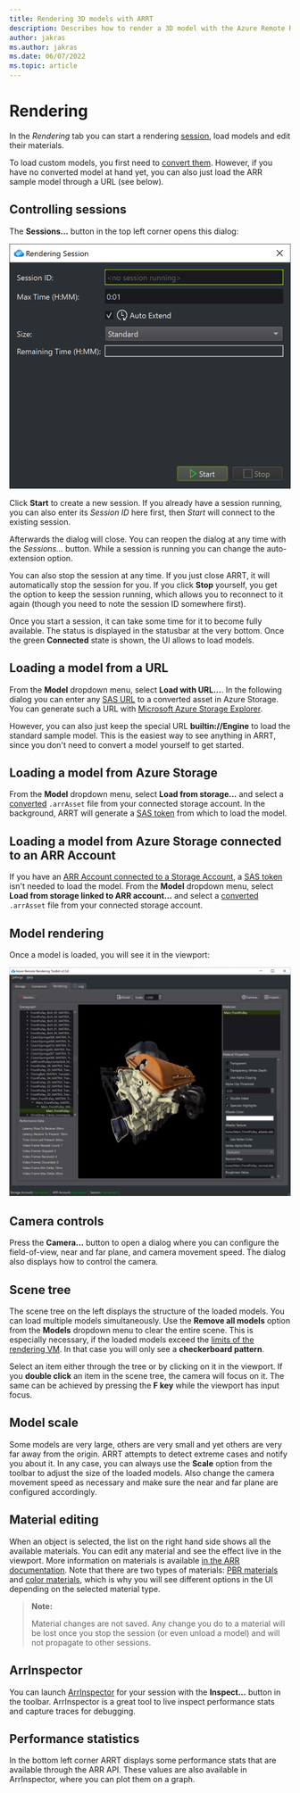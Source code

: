```yaml
---
title: Rendering 3D models with ARRT
description: Describes how to render a 3D model with the Azure Remote Rendering Toolkit
author: jakras
ms.author: jakras
ms.date: 06/07/2022
ms.topic: article
---
```


# Rendering

In the *Rendering* tab you can start a rendering [session](https://docs.microsoft.com/azure/remote-rendering/concepts/sessions), load models and edit their materials.

To load custom models, you first need to [convert them](conversion.md). However, if you have no converted model at hand yet, you can also just load the ARR sample model through a URL (see below).

## Controlling sessions

The **Sessions...** button in the top left corner opens this dialog:

![Start session dialog](media/startsession.png)

Click **Start** to create a new session. If you already have a session running, you can also enter its *Session ID* here first, then *Start* will connect to the existing session.

Afterwards the dialog will close. You can reopen the dialog at any time with the *Sessions...* button. While a session is running you can change the auto-extension option.

You can also stop the session at any time. If you just close ARRT, it will automatically stop the session for you. If you click **Stop** yourself, you get the option to keep the session running, which allows you to reconnect to it again (though you need to note the session ID somewhere first).

Once you start a session, it can take some time for it to become fully available. The status is displayed in the statusbar at the very bottom. Once the green **Connected** state is shown, the UI allows to load models.

## Loading a model from a URL

From the **Model** dropdown menu, select **Load with URL...**. In the following dialog you can enter any [SAS URL](https://docs.microsoft.com/azure/storage/common/storage-sas-overview) to a converted asset in Azure Storage. You can generate such a URL with [Microsoft Azure Storage Explorer](https://azure.microsoft.com/features/storage-explorer).

However, you can also just keep the special URL **builtin://Engine** to load the standard sample model. This is the easiest way to see anything in ARRT, since you don't need to convert a model yourself to get started.

## Loading a model from Azure Storage

From the **Model** dropdown menu, select **Load from storage...** and select a [converted](conversion.md) `.arrAsset` file from your connected storage account. In the background, ARRT will generate a [SAS token](https://docs.microsoft.com/azure/storage/common/storage-sas-overview) from which to load the model.

## Loading a model from Azure Storage connected to an ARR Account

If you have an [ARR Account connected to a Storage Account](https://learn.microsoft.com/en-us/azure/remote-rendering/how-tos/create-an-account#link-storage-accounts), a [SAS token](https://docs.microsoft.com/azure/storage/common/storage-sas-overview) isn't needed to load the model. From the **Model** dropdown menu, select **Load from storage linked to ARR account...** and select a [converted](conversion.md) `.arrAsset` file from your connected storage account.

## Model rendering

Once a model is loaded, you will see it in the viewport:

![ARRT main image](media/ARRT.png)

## Camera controls

Press the **Camera...** button to open a dialog where you can configure the field-of-view, near and far plane, and camera movement speed. The dialog also displays how to control the camera.

## Scene tree

The scene tree on the left displays the structure of the loaded models. You can load multiple models simultaneously. Use the **Remove all models** option from the **Models** dropdown menu to clear the entire scene. This is especially necessary, if the loaded models exceed the [limits of the rendering VM](https://docs.microsoft.com/azure/remote-rendering/reference/limits#overall-number-of-polygons). In that case you will only see a **checkerboard pattern**.

Select an item either through the tree or by clicking on it in the viewport. If you **double click** an item in the scene tree, the camera will focus on it. The same can be achieved by pressing the **F key** while the viewport has input focus.

## Model scale

Some models are very large, others are very small and yet others are very far away from the origin. ARRT attempts to detect extreme cases and notify you about it. In any case, you can always use the **Scale** option from the toolbar to adjust the size of the loaded models. Also change the camera movement speed as necessary and make sure the near and far plane are configured accordingly.

## Material editing

When an object is selected, the list on the right hand side shows all the available materials. You can edit any material and see the effect live in the viewport. More information on materials is available [in the ARR documentation](https://docs.microsoft.com/azure/remote-rendering/concepts/materials). Note that there are two types of materials: [PBR materials](https://docs.microsoft.com/azure/remote-rendering/overview/features/pbr-materials) and [color materials](https://docs.microsoft.com/azure/remote-rendering/overview/features/color-materials), which is why you will see different options in the UI depending on the selected material type.

> **Note:**
>
> Material changes are not saved. Any change you do to a material will be lost once you stop the session (or even unload a model) and will not propagate to other sessions.

## ArrInspector

You can launch [ArrInspector](https://docs.microsoft.com/azure/remote-rendering/resources/tools/arr-inspector) for your session with the **Inspect...** button in the toolbar. ArrInspector is a great tool to live inspect performance stats and capture traces for debugging.

## Performance statistics

In the bottom left corner ARRT displays some performance stats that are available through the ARR API. These values are also available in ArrInspector, where you can plot them on a graph.
